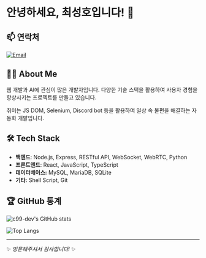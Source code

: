 # 안녕하세요, 최성호입니다! 👋

## 📫 연락처

[![Email](https://img.shields.io/badge/Email-c99%40kakao.com-orange)](mailto:c99@kakao.com)

## 🧑‍💻 About Me

웹 개발과 AI에 관심이 많은 개발자입니다. 다양한 기술 스택을 활용하여 사용자 경험을 향상시키는 프로젝트를 만들고 있습니다.

취미는 JS DOM, Selenium, Discord bot 등을 활용하여 일상 속 불편을 해결하는 자동화 개발입니다.

## 🛠️ Tech Stack

- **백엔드**: Node.js, Express, RESTful API, WebSocket, WebRTC, Python
- **프론트엔드**: React, JavaScript, TypeScript
- **데이터베이스:** MySQL, MariaDB, SQLite
- **기타:** Shell Script, Git

## 🏆 GitHub 통계

![c99-dev's GitHub stats](https://github-readme-stats.vercel.app/api?username=c99-dev&show_icons=true&theme=radical)

![Top Langs](https://github-readme-stats.vercel.app/api/top-langs/?username=c99-dev&layout=compact&theme=radical)

---

✨ _방문해주셔서 감사합니다!_ ✨
